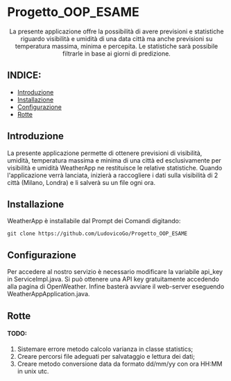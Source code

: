 # Progetto_OOP_ESAME

<p align="center">
  La presente applicazione offre la possibilità di avere previsioni e statistiche riguardo visibilità e umidità di una data città ma anche previsioni su temperatura massima, minima e percepita. Le statistiche sarà possibile filtrarle in base ai giorni di predizione.
</p>

## INDICE:
* [Introduzione](#introduzione)
* [Installazione](#installazione)
* [Configurazione](#configurazione)
* [Rotte](#rotte)

<a name="introduzione"></a>
## Introduzione
La presente applicazione permette di ottenere previsioni di visibilità, umidità, temperatura massima e minima di una città ed esclusivamente per visibilità e umidità WeatherApp ne restituisce le relative statistiche. Quando l'applicazione verrà lanciata, inizierà a raccogliere i dati sulla visibilità di 2 città (Milano, Londra) e li salverà su un file ogni ora.

<a name="installazione"></a>
## Installazione
WeatherApp è installabile dal Prompt dei Comandi digitando:
```
git clone https://github.com/LudovicoGo/Progetto_OOP_ESAME 
```

<a name="configurazione"></a>
## Configurazione
Per accedere al nostro servizio è necessario modificare la variabile api_key in ServiceImpl.java. Si può ottenere una API key gratuitamente accedendo alla pagina di OpenWeather. Infine basterà avviare il web-server eseguendo WeatherAppApplication.java.

<a name="rotte"></a>
## Rotte

  















#### TODO:
1. Sistemare errore metodo calcolo varianza in classe statistics;
2. Creare percorsi file adeguati per salvataggio e lettura dei dati;
3. Creare metodo conversione data da formato dd/mm/yy con ora HH:MM in unix utc.
